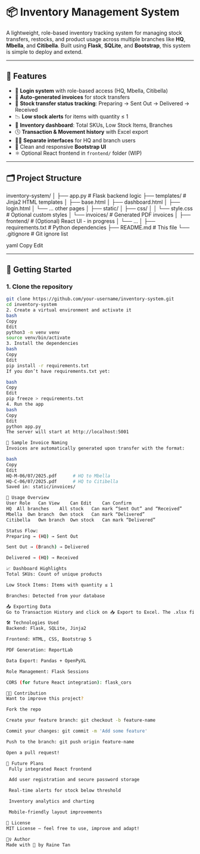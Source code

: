 # 📦 Inventory Management System

A lightweight, role-based inventory tracking system for managing stock transfers, restocks, and product usage across multiple branches like **HQ**, **Mbella**, and **Citibella**. Built using **Flask**, **SQLite**, and **Bootstrap**, this system is simple to deploy and extend.

---

## 🌟 Features

- 🔐 **Login system** with role-based access (HQ, Mbella, Citibella)
- 🧾 **Auto-generated invoices** for stock transfers
- 🔄 **Stock transfer status tracking**: Preparing → Sent Out → Delivered → Received
- 📉 **Low stock alerts** for items with quantity ≤ 1
- 🧮 **Inventory dashboard**: Total SKUs, Low Stock Items, Branches
- 🕓 **Transaction & Movement history** with Excel export
- 🧑‍💻 **Separate interfaces** for HQ and branch users
- 💅 Clean and responsive **Bootstrap UI**
- ⚛️ Optional React frontend in `frontend/` folder (WIP)

---

## 🗂️ Project Structure

inventory-system/
│
├── app.py # Flask backend logic
├── templates/ # Jinja2 HTML templates
│ ├── base.html
│ ├── dashboard.html
│ ├── login.html
│ └── ... other pages
│
├── static/
│ ├── css/
│ │ └── style.css # Optional custom styles
│ └── invoices/ # Generated PDF invoices
│
├── frontend/ # (Optional) React UI - in progress
│ └── ...
│
├── requirements.txt # Python dependencies
├── README.md # This file
└── .gitignore # Git ignore list

yaml
Copy
Edit

---

## 🚀 Getting Started

### 1. Clone the repository

```bash
git clone https://github.com/your-username/inventory-system.git
cd inventory-system
2. Create a virtual environment and activate it
bash
Copy
Edit
python3 -m venv venv
source venv/bin/activate
3. Install the dependencies
bash
Copy
Edit
pip install -r requirements.txt
If you don’t have requirements.txt yet:

bash
Copy
Edit
pip freeze > requirements.txt
4. Run the app
bash
Copy
Edit
python app.py
The server will start at http://localhost:5001

🧾 Sample Invoice Naming
Invoices are automatically generated upon transfer with the format:

bash
Copy
Edit
HQ-M-06/07/2025.pdf      # HQ to Mbella
HQ-C-06/07/2025.pdf      # HQ to Citibella
Saved in: static/invoices/

🧠 Usage Overview
User Role	Can View	Can Edit	Can Confirm
HQ	All branches	All stock	Can mark “Sent Out” and “Received”
Mbella	Own branch	Own stock	Can mark “Delivered”
Citibella	Own branch	Own stock	Can mark “Delivered”

Status Flow:
Preparing → (HQ) → Sent Out

Sent Out → (Branch) → Delivered

Delivered → (HQ) → Received

📈 Dashboard Highlights
Total SKUs: Count of unique products

Low Stock Items: Items with quantity ≤ 1

Branches: Detected from your database

📤 Exporting Data
Go to Transaction History and click on 📥 Export to Excel. The .xlsx file will be downloaded for offline reporting.

🛠️ Technologies Used
Backend: Flask, SQLite, Jinja2

Frontend: HTML, CSS, Bootstrap 5

PDF Generation: ReportLab

Data Export: Pandas + OpenPyXL

Role Management: Flask Sessions

CORS (for future React integration): flask_cors

🧑‍💻 Contribution
Want to improve this project?

Fork the repo

Create your feature branch: git checkout -b feature-name

Commit your changes: git commit -m 'Add some feature'

Push to the branch: git push origin feature-name

Open a pull request!

🧭 Future Plans
 Fully integrated React frontend

 Add user registration and secure password storage

 Real-time alerts for stock below threshold

 Inventory analytics and charting

 Mobile-friendly layout improvements

📄 License
MIT License – feel free to use, improve and adapt!

🙋‍♀️ Author
Made with 💖 by Raine Tan